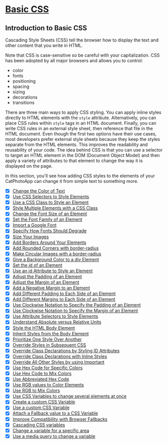 # [Basic CSS](https://learn.freecodecamp.org/responsive-web-design/basic-css/)

## Introduction to Basic CSS

Cascading Style Sheets (CSS) tell the browser how to display the text and other content that you write in HTML.

Note that CSS is case-sensitive so be careful with your capitalization. CSS has been adopted by all major browsers and allows you to control:

- color
- fonts
- positioning
- spacing
- sizing
- decorations
- transitions

There are three main ways to apply CSS styling. You can apply inline styles directly to HTML elements with the `style` attribute. Alternatively, you can place CSS rules within `style` tags in an HTML document. Finally, you can write CSS rules in an external style sheet, then reference that file in the HTML document. Even though the first two options have their use cases, most developers prefer external style sheets because they keep the styles separate from the HTML elements. This improves the readability and reusability of your code. The idea behind CSS is that you can use a selector to target an HTML element in the DOM (Document Object Model) and then apply a variety of attributes to that element to change the way it is displayed on the page.

In this section, you'll see how adding CSS styles to the elements of your CatPhotoApp can change it from simple text to something more.

- [x] [Change the Color of Text](01-change-the-color-of-text.md)
- [x] [Use CSS Selectors to Style Elements](02-use-css-selectors-to-style-elements.md03-use-a-css-class-to-style-an-element.md)
- [x] [Use a CSS Class to Style an Element](03-use-a-css-class-to-style-an-element.md)
- [x] [Style Multiple Elements with a CSS Class](04-style-multiple-elements-with-a-css-class.md)
- [x] [Change the Font Size of an Element](05-change-the-font-size-of-an-element.md)
- [x] [Set the Font Family of an Element](06-set-the-font-family-of-an-element.md)
- [x] [Import a Google Font](07-import-a-google-font.md)
- [x] [Specify How Fonts Should Degrade](08-specify-how-fonts-should-degrade.md)
- [x] [Size Your Images](09-size-your-images.md)
- [x] [Add Borders Around Your Elements](10-add-borders-around-your-elements.md)
- [x] [Add Rounded Corners with border-radius](11-add-rounded-corners-with-border-radius.md)
- [x] [Make Circular Images with a border-radius](12-make-circular-images-with-a-border-radius.md)
- [x] [Give a Background Color to a div Element](13-give-a-background-color-to-a-div-element.md)
- [x] [Set the id of an Element](14-set-the-id-of-an-element.md)
- [x] [Use an id Attribute to Style an Element](15-use-an-id-attribute-to-style-an-element.md)
- [x] [Adjust the Padding of an Element](16-adjust-the-padding-of-an-element.md)
- [x] [Adjust the Margin of an Element](17-adjust-the-margin-of-an-element.md)
- [x] [Add a Negative Margin to an Element](18-add-a-negative-margin-to-an-element.md)
- [x] [Add Different Padding to Each Side of an Element](19-add-different-padding-to-each-side-of-an-element.md)
- [x] [Add Different Margins to Each Side of an Element](20-add-different-margins-to-each-side-of-an-element.md)
- [x] [Use Clockwise Notation to Specify the Padding of an Element](21-use-clockwise-notation-to-specify-the-padding-of-an-element.md)
- [x] [Use Clockwise Notation to Specify the Margin of an Element](22-use-clockwise-notation-to-specify-the-margin-of-an-element.md)
- [x] [Use Attribute Selectors to Style Elements](23-use-attribute-selectors-to-style-elements.md)
- [x] [Understand Absolute versus Relative Units](24-understand-absolute-versus-relative-units.md)
- [x] [Style the HTML Body Element](25-style-the-html-body-element.md)
- [x] [Inherit Styles from the Body Element](26-inherit-styles-from-the-body-element.md)
- [x] [Prioritize One Style Over Another](27-prioritize-one-style-over-another.md)
- [x] [Override Styles in Subsequent CSS](28-override-styles-in-subsequent-css.md)
- [x] [Override Class Declarations by Styling ID Attributes](29-override-class-declarations-by-styling-id-attributes.md)
- [x] [Override Class Declarations with Inline Styles](30-override-class-declarations-with-inline-styles.md)
- [x] [Override All Other Styles by using Important](31-override-all-other-styles-by-using-important.md)
- [x] [Use Hex Code for Specific Colors](32-use-hex-code-for-specific-colors.md)
- [x] [Use Hex Code to Mix Colors](33-use-hex-code-to-mix-colors.md)
- [x] [Use Abbreviated Hex Code](34-use-abbreviated-hex-code.md)
- [x] [Use RGB values to Color Elements](35-use-rgb-values-to-color-elements.md)
- [x] [Use RGB to Mix Colors](36-use-rgb-to-mix-colors.md)
- [x] [Use CSS Variables to change several elements at once](37-use-css-variables-to-change-several-elements-at-once.md)
- [x] [Create a custom CSS Variable](38-create-a-custom-css-variable.md)
- [x] [Use a custom CSS Variable](39-use-a-custom-css-variable.md)
- [x] [Attach a Fallback value to a CSS Variable](40-attach-a-fallback-value-to-a-css-variable.md)
- [x] [Improve Compatibility with Browser Fallbacks](41-improve-compatibility-with-browser-fallbacks.md)
- [x] [Cascading CSS variables](42-cascading-css-variables)
- [x] [Change a variable for a specific area](43-change-a-variable-for-a-specific-area.md)
- [x] [Use a media query to change a variable](44-use-a-media-query-to-change-a-variable.md)